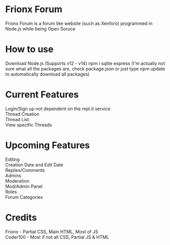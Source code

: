 # Frionx Forum
Frionx Forum is a forum like website (such as Xenforo) programmed in Node.js while being Open Soruce

# How to use
Download Node.js (Supports v12 - v14)
npm i sqlite express (I'm actually not sure what all the packages are, check package.json or just type npm update to automatically download all packages)

# Current Features
Login/Sign up not dependent on the repl.it service<br>
Thread Creation<br>
Thread List<br>
View specific Threads<br>

# Upcoming Features
Editing<br>
Creation Date and Edit Date<br>
Replies/Comments<br>
Admins<br>
Moderation<br>
Mod/Admin Panel<br>
Roles<br>
Forum Categories<br>

# Credits
Frionx - Partial CSS, Main HTML, Most of JS<br>
Coder100 - Most if not all CSS, Partial JS & HTML
